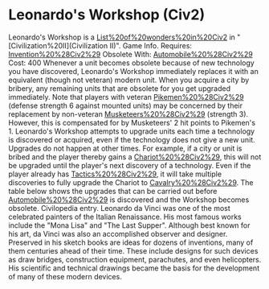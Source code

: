 # Leonardo's Workshop (Civ2)

 Leonardo's Workshop is a [List%20of%20wonders%20in%20Civ2](wonder) in "[Civilization%20II](Civilization II)".
Game Info.
Requires: [Invention%20%28Civ2%29](Invention)
Obsolete With: [Automobile%20%28Civ2%29](Automobile)
Cost: 400 
Whenever a unit becomes obsolete because of new technology you have discovered, Leonardo's Workshop immediately replaces it with an equivalent (though not veteran) modern unit. When you acquire a city by bribery, any remaining units that are obsolete for you get upgraded immediately.
Note that players with veteran [Pikemen%20%28Civ2%29](Pikemen) (defense strength 6 against mounted units) may be concerned by their replacement by non-veteran [Musketeers%20%28Civ2%29](Musketeers) (strength 3). However, this is compensated for by Musketeers' 2 hit points to Pikemen's 1.
Leonardo's Workshop attempts to upgrade units each time a technology is discovered or acquired, even if the technology does not give a new unit. Upgrades do not happen at other times. For example, if a city or unit is bribed and the player thereby gains a [Chariot%20%28Civ2%29](Chariot), this will not be upgraded until the player's next discovery of a technology. Even if the player already has [Tactics%20%28Civ2%29](Tactics), it will take multiple discoveries to fully upgrade the Chariot to [Cavalry%20%28Civ2%29](Cavalry). The table below shows the upgrades that can be carried out before [Automobile%20%28Civ2%29](Automobile) is discovered and the Workshop becomes obsolete.
Civilopedia entry.
Leonardo da Vinci was one of the most celebrated painters of the Italian Renaissance. His most famous works include the "Mona Lisa" and "The Last Supper". Although best known for his art, da Vinci was also an accomplished observer and designer. Preserved in his sketch books are ideas for dozens of inventions, many of them centuries ahead of their time. These include designs for such devices as draw bridges, construction equipment, parachutes, and even helicopters. His scientific and technical drawings became the basis for the development of many of these modern devices.